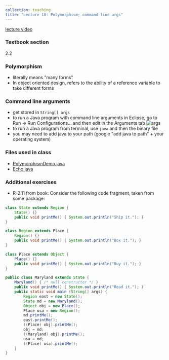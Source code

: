 ```yaml
---
collection: teaching
title: "Lecture 10: Polymorphism; command line args"
---
```


[lecture video]()

### Textbook section
2.2

### Polymorphism
* literally means "many forms"
* In object oriented design, refers to the ability of a reference variable to
	take different forms

### Command line arguments
* get stored in `String[] args`
* to run a Java program with command line arguments in Eclipse, go to Run ->
	Run Configurations... and then edit in the Arguments tab
![args](https://lgw2.github.io/teaching/csci132-fall-2022/lectures/args.png)
* to run a Java program from terminal, use `java` and then the binary file
* you may need to add java to your path (google "add java to path" + your
	operating system)

### Files used in class
* [PolymorphismDemo.java](https://lgw2.github.io/teaching/csci132-fall-2022/lectures/PolymorphismDemo.java)
* [Echo.java](https://lgw2.github.io/teaching/csci132-fall-2022/lectures/Echo.java)

### Additional exercises
* R-2.11 from book: Consider the following code fragment, taken from some
	package:
``` java
class State extends Region {
	State() {}
	public void printMe() { System.out.println("Ship it."); }
}

class Region extends Place {
	Region() {}
	public void printMe() { System.out.println("Box it."); }
}

class Place extends Object {
	Place() {}
	public void printMe() { System.out.println("Buy it."); }
}

public class Maryland extends State {
	Maryland() { /* null constructor */ }
	public void printMe() { System.out.println("Read it."); }
	public static void main (String[] args) {
		Region east = new State();
		State md = new Maryland();
		Object obj = new Place();
		Place usa = new Region();
		md.printMe();
		east.printMe();
		((Place) obj).printMe();
		obj = md;
		((Maryland) obj).printMe();
		usa = md;
		((Place) usa).printMe();
	}
}
```
